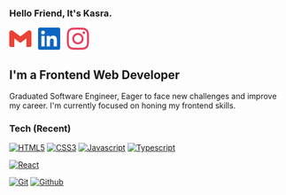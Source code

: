 ### Hello Friend, It's Kasra.

[![Gmail](./images/gmail-icon.svg)](mailto:kasrapak69@gmail.com)
&nbsp;
[![Linkedin](./images/linkedin-icon.svg)](https://www.linkedin.com/in/kasra-pak)
&nbsp;
[![Instagram](./images/instagram-icon.svg)](https://www.instagram.com/pagekasra)

## I'm a Frontend Web Developer

Graduated Software Engineer, Eager to face new challenges and improve my career. I'm currently focused on honing my frontend skills.

### Tech (Recent)

<p>

  [![HTML5](https://img.shields.io/badge/-HTML-E34F26?style=flat&logo=html5&logoColor=white)](https://developer.mozilla.org/en-US/docs/Web/HTML)
  [![CSS3](https://img.shields.io/badge/-CSS-1572B6?style=flat&logo=css3&logoColor=white)](https://developer.mozilla.org/en-US/docs/Web/CSS)
  [![Javascript](https://img.shields.io/badge/-Javascript-F7DF1E?style=flat&logo=javascript&logoColor=white)](https://developer.mozilla.org/en-US/docs/Web/JavaScript)
  [![Typescript](https://img.shields.io/badge/-Typescript-3178C6?style=flat&logo=typescript&logoColor=white)](https://www.typescriptlang.org)
  
  <!-- [![MUI](https://img.shields.io/badge/MUI-007FFF?style=flat&logo=mui&logoColor=white)](https://mui.com/) -->
  <!-- [![Styled-components](https://img.shields.io/badge/-Styled--Compoents-DB7093?style=flat&logo=styled-components&logoColor=white)](https://styled-components.com/) -->
  <!-- [![Tailwind CSS](https://img.shields.io/badge/-Tailwind_CSS-06B6D4?style=flat&logo=tailwindcss&logoColor=white)](https://tailwindcss.com/) -->
  <!-- [![Sass](https://img.shields.io/badge/-Sass-CC6699?style=flat&logo=sass&logoColor=white)](https://sass-lang.com/) -->
  
  <!-- [![Next.js](https://img.shields.io/badge/-Next.js-000000?style=flat&logo=nextdotjs&logoColor=white)](https://nextjs.org/) -->
  [![React](https://img.shields.io/badge/-React-61DAFB?style=flat&logo=react&logoColor=white)](https://reactjs.org)
  <!-- [![Redux](https://img.shields.io/badge/-Redux-764ABC?style=flat&logo=redux&logoColor=white)](https://redux.js.org/) -->
  
  [![Git](https://img.shields.io/badge/-Git-F05032?style=flat&logo=git&logoColor=white)](https://git-scm.com/)
  [![Github](https://img.shields.io/badge/-GitHub-181717?style=flat&logo=github&logoColor=white)](https://github.com/)
  <!-- [![Webpack](https://img.shields.io/badge/-Webpack-8DD6F9?style=flat&logo=webpack&logoColor=white)](https://webpack.js.org/) -->
  <!-- [![Vite](https://img.shields.io/badge/-Vite-646CFF?style=flat&logo=vite&logoColor=white)](https://vitejs.dev/) -->
  
  <!-- [![VSCode](https://img.shields.io/badge/-VSCode-007ACC?style=flat&logo=VisualStudioCode&logoColor=white)](https://code.visualstudio.com/) -->
  <!-- [![Vim](https://img.shields.io/badge/-Vim-019733?style=flat&logo=Vim&logoColor=white)](https://www.vim.org/) -->
  <!-- [![Figma](https://img.shields.io/badge/-Figma-F24E1E?style=flat&logo=figma&logoColor=white)](https://www.figma.com/) -->
  

<!--   [![CSS Modules](https://img.shields.io/badge/-CSS_Modules-000000?style=flat&logo=cssmodules&logoColor=white)](https://github.com/css-modules) -->
</p>
